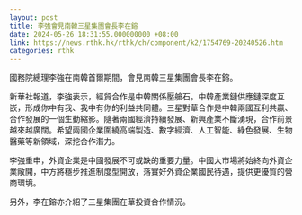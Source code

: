 ```yaml
---
layout: post
title: 李強會見南韓三星集團會長李在鎔
date: 2024-05-26 18:31:55.000000000 +08:00
link: https://news.rthk.hk/rthk/ch/component/k2/1754769-20240526.htm
categories: rthk
---
```


國務院總理李強在南韓首爾期間，會見南韓三星集團會長李在鎔。

新華社報道，李強表示，經貿合作是中韓關係壓艙石。中韓產業鏈供應鏈深度互嵌，形成你中有我、我中有你的利益共同體。三星對華合作是中韓兩國互利共贏、合作發展的一個生動縮影。隨著兩國經濟持續發展、新興產業不斷湧現，合作前景越來越廣闊。希望兩國企業圍繞高端製造、數字經濟、人工智能、綠色發展、生物醫藥等新領域，深挖合作潛力。

李強重申，外資企業是中國發展不可或缺的重要力量。中國大市場將始終向外資企業敞開，中方將穩步推進制度型開放，落實好外資企業國民待遇，提供更優質的營商環境。

另外，李在鎔亦介紹了三星集團在華投資合作情況。

